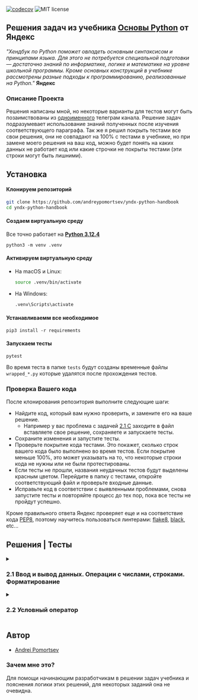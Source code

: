 [![codecov](https://codecov.io/gh/andreypomortsev/yndx-python-handbook/branch/main/graph/badge.svg?token=WPUYVICKGT)](https://codecov.io/gh/andreypomortsev/yndx-python-handbook)
![MIT license](https://img.shields.io/badge/License-MIT-blue.svg)
## Решения задач из учебника [Основы Python](https://education.yandex.ru/handbook/python) от Яндекс

_"Хендбук по Python поможет овладеть основным синтаксисом и принципами языка. Для этого не потребуется специальной подготовки — достаточно знаний по информатике, логике и математике на уровне школьной программы. Кроме основных конструкций в учебнике рассмотрены разные подходы к программированию, реализованные на Python."_ **Яндекс**

### Описание Проекта
Решения написаны мной, но некоторые варианты для тестов могут быть позаимствованы из [одноименного](https://t.me/handbook_python) телеграм канала. Решение задач подразумевает использование знаний полученных после изучения соответствующего параграфа.
Так же я решил покрыть тестами все свои решения, они не совпадают на 100% с тестами в учебнике, но при замене моего решения на ваш код, можно будет понять на каких данных не работает код или какие строчки не покрыты тестами (эти строки могут быть лишними). 

## Установка

#### Клонируем репозиторий
```sh
git clone https://github.com/andreypomortsev/yndx-python-handbook
cd yndx-python-handbook
```
#### Создаем виртуальную среду
Все точно работает на [**Python 3.12.4**](https://www.python.org/downloads/release/python-3124/)
```
python3 -m venv .venv
```
#### Активируем виртуальную среду
   - На macOS и Linux:

     ```bash
     source .venv/bin/activate
     ```

   - На Windows:

     ```bash
     .venv\Scripts\activate
     ```
#### Устанавливаемм все необходимое

```
pip3 install -r requirements
```
#### Запускаем тесты
```
pytest
```

Во время теста в папке `tests` будут созданы временные файлы `wrapped_*.py` которые удалятся после прохождения тестов.

### Проверка Вашего кода
После клонирования репозитория выполните следующие шаги:

- Найдите код, который вам нужно проверить, и замените его на ваше решение.
    - Например у вас проблема с задачей [2.1 C](./solutions/2.1/c.py) заходите в файл вставляете свое решение, сохраняете и запускаете тесты.
- Сохраните изменения и запустите тесты.
- Проверьте покрытие кода тестами. Это покажет, сколько строк вашего кода было выполнено во время тестов. Если покрытие меньше 100%, это может указывать на то, что некоторые строки кода не нужны или не были протестированы.
- Если тесты не прошли, названия неудачных тестов будут выделены красным цветом. Перейдите в папку с тестами, откройте соответствующий файл и проверьте входные данные.
- Исправьте код в соответствии с выявленными проблемами, снова запустите тесты и повторяйте процесс до тех пор, пока все тесты не пройдут успешно.

Кроме правильного ответа Яндекс проверяет еще и на соответствие кода [PEP8](https://github.com/Searge/mipt_oop/blob/master/week_1/readme.md), поэтому научитесь пользоваться линтерами: [flake8](https://flake8.pycqa.org/en/latest/), [black](https://black.readthedocs.io/en/stable/index.html), etc...

## Решения | Тесты

<details>
<summary><h3>2.1 Ввод и вывод данных. Операции с числами, строками. Форматирование</h3></summary>
В этом параграфе для решения задач используется только пройденный материал: строки, числа и форматирование.

| Решение              | Тесты                |
|----------------------|----------------------|
| А. [Привет, Яндекс! ](./solutions/2.1/a.py) | [✅](./tests/2.1/test_a.py) |
| B. [Привет, всем! ](./solutions/2.1/b.py) | [✅](./tests/2.1/test_b.py) |
| C. [Излишняя автоматизация](./solutions/2.1/c.py) | [✅](./tests/2.1/test_c.py) |
| D. [Сдача](./solutions/2.1/d.py) | [✅](./tests/2.1/test_d.py) |
| E. [Магазин](./solutions/2.1/e.py) | [✅](./tests/2.1/test_e.py) |
| F. [Чек](./solutions/2.1/f.py) | [✅](./tests/2.1/test_f.py) |
| G. [Делу — время, потехе — час](./solutions/2.1/g.py) | [✅](./tests/2.1/test_g.py) |
| H. [Наказание](./solutions/2.1/h.py) | [✅](./tests/2.1/test_h.py) |
| I. [Деловая колбаса](./solutions/2.1/i.py) | [✅](./tests/2.1/test_i.py) |
| J. [Детский сад — штаны на лямках](./solutions/2.1/j.py) | [✅](./tests/2.1/test_j.py) |
| K. [Автоматизация игры](./solutions/2.1/k.py) | [✅](./tests/2.1/test_k.py) |
| L. [Интересное сложение](./solutions/2.1/l.py) | [✅](./tests/2.1/test_l.py) |
| M. [Дед Мороз и конфеты](./solutions/2.1/m.py) | [✅](./tests/2.1/test_m.py) |
| N. [Шарики и ручки](./solutions/2.1/n.py) | [✅](./tests/2.1/test_n.py) |
| O. [В ожидании доставки](./solutions/2.1/o.py) | [✅](./tests/2.1/test_o.py) |
| P. [Доставка](./solutions/2.1/p.py) | [✅](./tests/2.1/test_p.py) |
| Q. [Ошибка кассового аппарата](./solutions/2.1/q.py) | [✅](./tests/2.1/test_q.py) |
| R. [Сдача 10](./solutions/2.1/r.py) | [✅](./tests/2.1/test_r.py) |
| S. [Украшение чека](./solutions/2.1/s.py) | [✅](./tests/2.1/test_s.py) |
| T. [Мухи отдельно, котлеты отдельно](./solutions/2.1/t.py) | [✅](./tests/2.1/test_t.py) |

</details>
<details>
<summary><h3>2.2 Условный оператор</h3></summary>
В этом параграфе для решения задач используется только пройденный материал из предыдущих параграфоф (2.1, 2.2).

| Решение              | Тесты                |
|----------------------|----------------------|
| А. [Просто здравствуй, просто как дела](./solutions/2.2/a22.py) | [✅](./tests/2.2/test_a22.py) |
| B. [Кто быстрее?](./solutions/2.2/b22.py) | [✅](./tests/2.2/test_b22.py) |
| C. [Кто быстрее на этот раз?](./solutions/2.2/c22.py) | [✅](./tests/2.2/test_c22.py) |
| D. [Список победителей](./solutions/2.2/d22.py) | [✅](./tests/2.2/test_d22.py) |
| E. [Яблоки](./solutions/2.2/e22.py) | [✅](./tests/2.2/test_e22.py) |
| F. [Сила прокрастинации](./solutions/2.2/f22.py) | [✅](./tests/2.2/test_f22.py) |
| G. [А роза упала на лапу Азора](./solutions/2.2/g22.py) | [✅](./tests/2.2/test_g22.py) |
| H. [Зайка — 1](./solutions/2.2/h22.py) | [✅](./tests/2.2/test_h22.py) |
| I. [Первому игроку приготовиться](./solutions/2.2/i22.py) | [✅](./tests/2.2/test_i22.py) |
| J. [Лучшая защита — шифрование](./solutions/2.2/j22.py) | [✅](./tests/2.2/test_j22.py) |
| K. [Красота спасёт мир](./solutions/2.2/k22.py) | [❌](./tests/2.2/test_k22.py) |
| L. [Музыкальный инструмент](./solutions/2.2/l22.py) | [❌](./tests/2.2/test_l22.py) |
| M. [Властелин Чисел: Братство общей цифры](./solutions/2.2/m22.py) | [❌](./tests/2.2/test_m22.py) |
| N. [Властелин Чисел: Две Башни](./solutions/2.2/n22.py) | [❌](./tests/2.2/test_n22.py) |
| O. [Властелин Чисел: Возвращение Цезаря](./solutions/2.2/o22.py) | [❌](./tests/2.2/test_o22.py) |
| P. [Легенды велогонок возвращаются: кто быстрее?](./solutions/2.2/p22.py) | [❌](./tests/2.2/test_p22.py) |
| Q. [Корень зла](./solutions/2.2/q22.py) | [❌](./tests/2.2/test_q22.py) |
| R. [Территория зла](./solutions/2.2/r22.py) | [❌](./tests/2.2/test_r22.py) |
| S. [Автоматизация безопасности](./solutions/2.2/s22.py) | [❌](./tests/2.2/test_s22.py) |
| T. [Зайка — 2](./solutions/2.2/t22.py) | [❌](./tests/2.2/test_t22.py) |

</details>

## Автор

- [Andrei Pomortsev](https://www.linkedin.com/in/andreypomortsev/)

### Зачем мне это?
Для помощи начинающим разработчикам в решении задач учебника и пояснения логики этих решений, для некоторых заданий она не очевидна.
